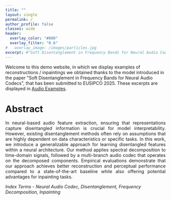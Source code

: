 ```yaml
---
title: ""
layout: single
permalink: /
author_profile: false
classes: wide
header:
  overlay_color: "#000"
  overlay_filter: "0.6"
#   overlay_image: /images/particles.jpg
excerpt: #"Soft Disentanglement in Frequency Bands for Neural Audio Codecs"
---
```


Welcome to this demo website, in which we display examples of reconstructions / inpaintings we obtained thanks to the model introduced in the paper "Soft Disentanglement in Frequency Bands for Neural Audio Codecs", that has been submitted to EUSIPCO 2025. These excerpts are displayed in [Audio Examples](./audio.md).

# Abstract

<html>
<div style="text-align: justify">
<p>
In neural-based audio feature extraction, ensuring that representations capture disentangled information is crucial for model interpretability. However, existing disentanglement methods often rely on assumptions that are highly dependent on data characteristics or specific tasks. In this work, we introduce a generalizable approach for learning disentangled features within a neural architecture. Our method applies spectral decomposition to time-domain signals, followed by a multi-branch audio codec that operates on the decomposed components. Empirical evaluations demonstrate that our approach achieves better reconstruction and perceptual performance compared to a state-of-the-art baseline while also offering potential advantages for inpainting tasks.
</p>

</div>
</html>

*Index Terms - Neural Audio Codec, Disentanglement, Frequency Decomposition, Inpainting*
